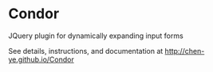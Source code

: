 Condor
======

JQuery plugin for dynamically expanding input forms

See details, instructions, and documentation at http://chen-ye.github.io/Condor
